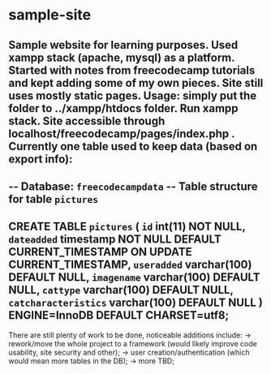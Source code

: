 # sample-site
Sample website for learning purposes. Used xampp stack (apache, mysql) as a platform. 
Started with notes from freecodecamp tutorials and kept adding some of my own pieces.
Site still uses mostly static pages. 
Usage: simply put the folder to ../xampp/htdocs folder. Run xampp stack. Site accessible through localhost/freecodecamp/pages/index.php .
Currently one table used to keep data (based on export info):
--------------------------------------
-- Database: `freecodecampdata`
-- Table structure for table `pictures`
--

CREATE TABLE `pictures` (
  `id` int(11) NOT NULL,
  `dateadded` timestamp NOT NULL DEFAULT CURRENT_TIMESTAMP ON UPDATE CURRENT_TIMESTAMP,
  `useradded` varchar(100) DEFAULT NULL,
  `imagename` varchar(100) DEFAULT NULL,
  `cattype` varchar(100) DEFAULT NULL,
  `catcharacteristics` varchar(100) DEFAULT NULL
) ENGINE=InnoDB DEFAULT CHARSET=utf8;
--------------------------------------

There are still plenty of work to be done, noticeable additions include: 
-> rework/move the whole project to a framework (would likely improve code usability, site security and other);
-> user creation/authentication (which would mean more tables in the DB);
-> more TBD;

